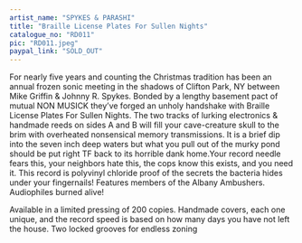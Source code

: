 ```yaml
---
artist_name: "SPYKES & PARASHI"
title: "Braille License Plates For Sullen Nights"
catalogue_no: "RD011"
pic: "RD011.jpeg"
paypal_link: "SOLD_OUT"
---
```

For nearly five years and counting the Christmas tradition has been an annual frozen sonic meeting in the shadows of Clifton Park, NY between Mike Griffin & Johnny R. Spykes. Bonded by a lengthy basement pact of mutual NON MUSICK they’ve forged an unholy handshake with Braille License Plates For Sullen Nights. The two tracks of lurking electronics & handmade reeds on sides A and B will fill your cave-creature skull to the brim with overheated nonsensical memory transmissions. It is a brief dip into the seven inch deep waters but what you pull out of the murky pond should be put right TF back to its horrible dank home.Your record needle fears this, your neighbors hate this, the cops know this exists, and you need it. This record is polyvinyl chloride proof of the secrets the bacteria hides under your fingernails! Features members of the Albany Ambushers. Audiophiles burned alive! 


Available in a limited pressing of 200 copies. Handmade covers, each one unique, and the record speed is based on how many days you have not left the house. Two locked grooves for endless zoning
